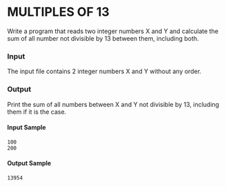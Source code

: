 # MULTIPLES OF 13
Write a program that reads two integer numbers X and Y and calculate the sum of all number not divisible by 13 between them, including both.
### Input
The input file contains 2 integer numbers X and Y without any order.
### Output
Print the sum of all numbers between X and Y not divisible by 13, including them if it is the case.
#### Input Sample	
    100  
    200
#### Output Sample
    13954